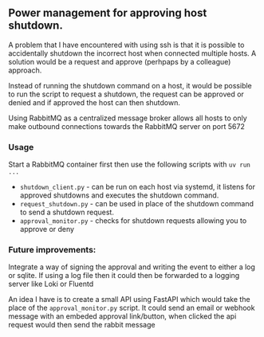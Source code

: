 ## Power management for approving host shutdown.

A problem that I have encountered with using ssh is that it is possible to accidentally shutdown the incorrect host when connected multiple hosts.  A solution would be a request and approve (perhpaps by a colleague) approach.

Instead of running the shutdown command on a host, it would be possible to run the script to request a shutdown, the request can be approved or denied and if approved the host can then shutdown.

Using RabbitMQ as a centralized message broker allows all hosts to only make outbound connections towards the RabbitMQ server on port 5672

### Usage

Start a RabbitMQ container first then use the following scripts with `uv run ...`

- `shutdown_client.py` - can be run on each host via systemd, it listens for approved shutdowns and executes the shutdown command.
- `request_shutdown.py` - can be used in place of the shutdown command to send a shutdown request.
- `approval_monitor.py` - checks for shutdown requests allowing you to approve or deny

### Future improvements:
Integrate a way of signing the approval and writing the event to either a log or sqlite.  If using a log file then it could then be forwarded to a logging server like Loki or Fluentd

An idea I have is to create a small API using FastAPI which would take the place of the `approval_monitor.py` script.  It could send an email or webhook message with an embeded approval link/button, when clicked the api request would then send the rabbit message